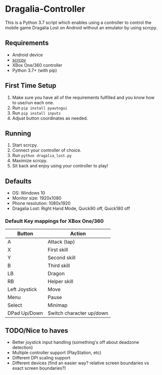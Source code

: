 # Dragalia-Controller

This is a Python 3.7 script which enables using a controller to control the mobile game Dragalia Lost on Android without an emulator by using scrcpy.

## Requirements
- Android device
- [scrcpy](https://github.com/Genymobile/scrcpy)
- XBox One/360 controller
- Python 3.7+ (with pip)

## First Time Setup
1. Make sure you have all of the requirements fulfilled and you know how to use/run each one.
1. Run `pip install pyautogui`
1. Run `pip install inputs`
1. Adjust button coordinates as needed.

## Running
1. Start scrcpy.
1. Connect your controller of choice.
1. Run `python dragalia_lost.py`
1. Maximize scrcpy.
1. Sit back and enjoy using your controller to play!

## Defaults
- OS: Windows 10
- Monitor size: 1920x1080
- Phone resolution: 1080x1920
- Dragalia Lost: Right Hand Mode, Quick90 off, Quick180 off

### Default Key mappings for XBox One/360
Button | Action
--|--------
A | Attack (tap)
X | First skill
Y | Second skill
B | Third skill
LB | Dragon
RB | Helper skill
Left Joystick | Move
Menu | Pause
Select | Minimap
DPad Up/Down | Switch character up/down

## TODO/Nice to haves
- Better joystick input handling (something's off about deadzone detection)
- Multiple controller support (PlayStation, etc)
- Different DPI scaling support
- Different devices (find an easier way? relative screen boundaries vs exact screen boundaries?)